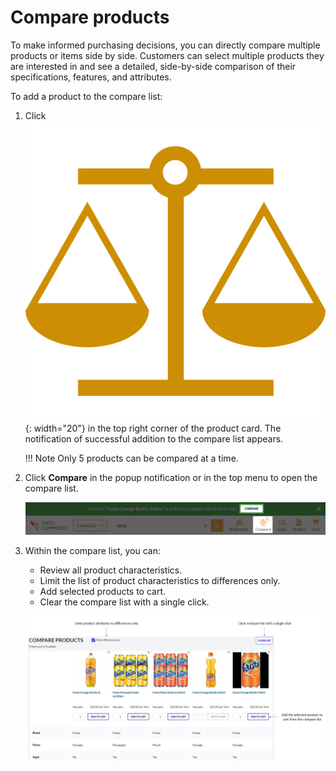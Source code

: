 # Compare products

To make informed purchasing decisions, you can directly compare multiple products or items side by side. Customers can select multiple products they are interested in and see a detailed, side-by-side comparison of their specifications, features, and attributes. 

To add a product to the compare list:

1. Click ![balances](../media/balances.png){: width="20"} in the top right corner of the product card. The notification of successful addition to the compare list appears.

    !!! Note
        Only 5 products can be compared at a time.

1. Click **Compare** in the popup notification or in the top menu to open the compare list.

    ![compare](../media/compare-button.png)

1. Within the compare list, you can:
    * Review all product characteristics.
    * Limit the list of product characteristics to differences only.
    * Add selected products to cart.
    * Clear the compare list with a single click.

    ![compare list](../media/compare-list.png)

 